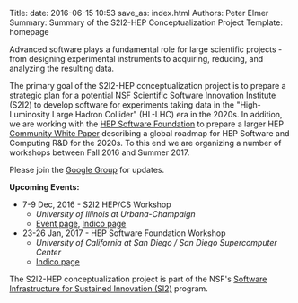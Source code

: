 Title: 
date: 2016-06-15 10:53
save_as: index.html
Authors: Peter Elmer
Summary: Summary of the S2I2-HEP Conceptualization Project
Template: homepage

Advanced software plays a fundamental role for large scientific
projects - from designing experimental instruments to acquiring,
reducing, and analyzing the resulting data. 
<!--- In such projects, success
requires large-scale collaboration; software is the glue that enables
teams of researchers to work together to exploit accelerators,
telescopes and other large scientific instruments. Building the
requisite software is technically challenging because computing
technologies (processors, storage, networks) are evolving rapidly
and data volumes are increasing rapidly. --->

The primary goal of the S2I2-HEP conceptualization project is to
prepare a strategic plan for a potential NSF Scientific Software
Innovation Institute (S2I2) to develop software for experiments
taking data in the "High-Luminosity Large Hadron Collider" (HL-LHC)
era in the 2020s. In addition, we are working with the [HEP Software
Foundation](http://hepsoftwarefoundation.org) to prepare
a larger HEP 
[Community White Paper](http://hepsoftwarefoundation.org/cwp.html) describing
a global roadmap for HEP Software and Computing R&D for the 2020s. To this
end we are organizing a number of workshops
between Fall 2016 and Summer 2017.        

Please join the [Google Group](https://groups.google.com/forum/#!forum/s2i2-hep) for updates.

**Upcoming Events:**

  * 7-9 Dec, 2016 - S2I2 HEP/CS Workshop 
    * *University of Illinois at Urbana-Champaign*
    * [Event page](http://hep.physics.illinois.edu/hepg/S2I2-HEP-CS-WKSHP/home.html), [Indico page](https://indico.cern.ch/event/575443/)
  * 23-26 Jan, 2017 - HEP Software Foundation Workshop
    * *University of California at San Diego / San Diego Supercomputer Center*
    * [Indico page](http://indico.cern.ch/event/570249/)

The S2I2-HEP conceptualization project is part of the NSF's [Software 
Infrastructure for Sustained Innovation
(SI2)](http://www.nsf.gov/funding/pgm_summ.jsp?pims_id=504817)
program. 
